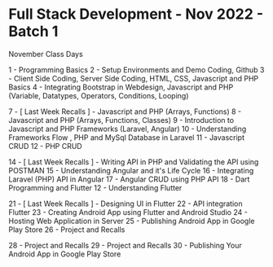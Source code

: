 # Full Stack Development - Nov 2022 - Batch 1

November Class Days

1 - Programming Basics
2 - Setup Environments and Demo Coding, Github
3 - Client Side Coding, Server Side Coding, HTML, CSS, Javascript and PHP Basics
4 - Integrating Bootstrap in Webdesign, Javascript and PHP (Variable, Datatypes, Operators, Conditions, Looping)

7 - [ Last Week Recalls ] - Javascript and PHP (Arrays, Functions)
8 - Javascript and PHP (Arrays, Functions, Classes)
9 - Introduction to Javascript and PHP Frameworks (Laravel, Angular)
10 - Understanding Frameworks Flow , PHP and MySql Database in Laravel
11 - Javascript CRUD
12 - PHP CRUD

14 - [ Last Week Recalls ] - Writing API in PHP and Validating the API using POSTMAN
15 - Understanding Angular and it's Life Cycle
16 - Integrating Laravel (PHP) API in Angular
17 - Angular CRUD using PHP API
18 - Dart Programming and Flutter
12 - Understanding Flutter 

21 - [ Last Week Recalls ] - Designing UI in Flutter
22 - API integration Flutter
23 - Creating Android App using Flutter and Android Studio
24 - Hosting Web Application in Server
25 - Publishing Android App in Google Play Store
26 - Project and Recalls

28 - Project and Recalls
29 - Project and Recalls
30 - Publishing Your Android App in Google Play Store